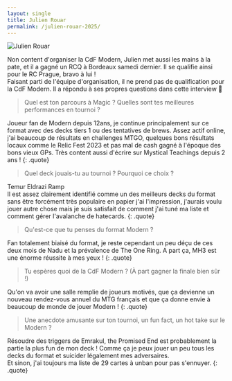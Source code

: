 ```yaml
---
layout: single
title: Julien Rouar
permalink: /julien-rouar-2025/
---
```


<p class="text-align-center"><img src="{{ site.url }}{{ site.baseurl }}/assets/images/julien_rouar_photo.JPG" alt="Julien Rouar" /></p>

Non content d'organiser la CdF Modern, Julien met aussi les mains à la pate, et il a gagné un RCQ à Bordeaux samedi dernier. Il se qualifie ainsi pour le RC Prague, bravo à lui !  
Faisant parti de l'équipe d'organisation, il ne prend pas de qualification pour la CdF Modern. Il a répondu à ses propres questions dans cette interview 🥸

> Quel est ton parcours à Magic ? Quelles sont tes meilleures performances en tournoi ?

Joueur fan de Modern depuis 12ans, je continue principalement sur ce format avec des decks tiers 1 ou des tentatives de brews. Assez actif online, j'ai beaucoup de résultats en challenges MTGO, quelques bons résultats locaux comme le Relic Fest 2023 et pas mal de cash gagné à l'époque des bons vieux GPs. Très content aussi d'écrire sur Mystical Teachings depuis 2 ans !
{: .quote}

> Quel deck jouais-tu au tournoi ? Pourquoi ce choix ?

Temur Eldrazi Ramp  
Il est assez clairement identifié comme un des meilleurs decks du format sans être forcément très populaire en papier j'ai l'impression, j'aurais voulu jouer autre chose mais je suis satisfait de comment j'ai tuné ma liste et comment gérer l'avalanche de hatecards.
{: .quote}

> Qu'est-ce que tu penses du format Modern ?

Fan totalement biaisé du format, je reste cependant un peu déçu de ces deux mois de Nadu et la prévalence de The One Ring. A part ça, MH3 est une énorme réussite à mes yeux !
{: .quote}

> Tu espères quoi de la CdF Modern ? (À part gagner la finale bien sûr !)

Qu'on va avoir une salle remplie de joueurs motivés, que ça devienne un nouveau rendez-vous annuel du MTG français et que ça donne envie à beaucoup de monde de jouer Modern !
{: .quote}

> Une anecdote amusante sur ton tournoi, un fun fact, un hot take sur le Modern ?

Résoudre des triggers de Emrakul, the Promised End est probablement la partie la plus fun de mon deck ! Comme ça je peux jouer un peu tous les decks du format et suicider légalement mes adversaires.  
Et sinon, j'ai toujours ma liste de 29 cartes à unban pour pas s'ennuyer.
{: .quote}
